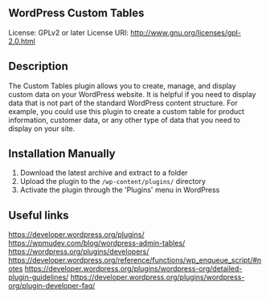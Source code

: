 ## WordPress Custom Tables
License: GPLv2 or later
License URI: http://www.gnu.org/licenses/gpl-2.0.html

## Description
The Custom Tables plugin allows you to create, manage, and display custom data on your WordPress website.
It is helpful if you need to display data that is not part of the standard WordPress content structure.
For example, you could use this plugin to create a custom table for product information, customer data,
or any other type of data that you need to display on your site.

## Installation Manually
1. Download the latest archive and extract to a folder
2. Upload the plugin to the `/wp-content/plugins/` directory
3. Activate the plugin through the 'Plugins' menu in WordPress

## Useful links
https://developer.wordpress.org/plugins/
https://wpmudev.com/blog/wordpress-admin-tables/
https://wordpress.org/plugins/developers/
https://developer.wordpress.org/reference/functions/wp_enqueue_script/#notes
https://developer.wordpress.org/plugins/wordpress-org/detailed-plugin-guidelines/
https://developer.wordpress.org/plugins/wordpress-org/plugin-developer-faq/